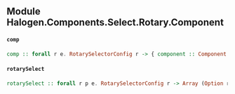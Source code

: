## Module Halogen.Components.Select.Rotary.Component

#### `comp`

``` purescript
comp :: forall r e. RotarySelectorConfig r -> { component :: Component State Query (AffSel e), unpack :: OptionR -> Option r }
```

#### `rotarySelect`

``` purescript
rotarySelect :: forall r p e. RotarySelectorConfig r -> Array (Option r) -> p -> { slot :: SlotConstructor State Query (AffSel e) p, unpack :: OptionR -> Option r }
```


